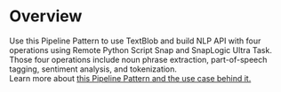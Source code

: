 # Overview

Use this Pipeline Pattern to use TextBlob and build NLP API with four operations using Remote Python Script Snap and SnapLogic Ultra Task. Those four operations include noun phrase extraction, part-of-speech tagging, sentiment analysis, and tokenization. \
Learn more about [this Pipeline Pattern and the use case behind it. ](https://docs-snaplogic.atlassian.net/wiki/spaces/SD/pages/664436852/Natural+Language+Processing+using+TextBlob)






